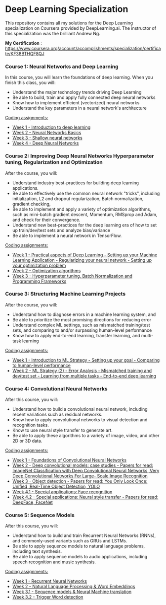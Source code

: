 # Deep Learning Specialization

This repository contains all my solutions for the Deep Learning specialization on Coursera provided by DeepLearning.ai. The instructor of this specialization was the brilliant Andrew Ng.

**My Certification** : https://www.coursera.org/account/accomplishments/specialization/certificate/KF38BTHQF8QJ

### Course 1: Neural Networks and Deep Learning  
In this course, you will learn the foundations of deep learning. When you finish this class, you will:

- Understand the major technology trends driving Deep Learning
- Be able to build, train and apply fully connected deep neural networks 
- Know how to implement efficient (vectorized) neural networks 
- Understand the key parameters in a neural network's architecture 

<ins>Coding assignments:</ins>   

- [Week 1 - Introduction to deep learning]()  
- [Week 2 - Neural Networks Basics](https://github.com/polospeter/Deep-Learning-Specialization-Coursera/blob/master/Neural-networks/Week%202/Logistic%20Regression%20as%20a%20Neural%20Network/Logistic_Regression_with_a_Neural_Network_mindset_v6a.ipynb) 
- [Week 3 - Shallow neural networks](https://github.com/polospeter/Deep-Learning-Specialization-Coursera/blob/master/Neural-networks/Week%203/Planar%20data%20classification%20with%20one%20hidden%20layer/Planar_data_classification_with_onehidden_layer_v6c.ipynb)
- [Week 4 - Deep Neural Networks](https://github.com/polospeter/Deep-Learning-Specialization-Coursera/blob/master/Neural-networks/Week%204/Deep%20Neural%20Network%20Application_%20Image%20Classification/Deep%20Neural%20Network%20-%20Application%20v8.ipynb)

### Course 2: Improving Deep Neural Networks Hyperparameter tuning, Regularization and Optimization
After the course, you will: 
- Understand industry best-practices for building deep learning applications. 
- Be able to effectively use the common neural network "tricks", including initialization, L2 and dropout regularization, Batch normalization, gradient checking, 
- Be able to implement and apply a variety of optimization algorithms, such as mini-batch gradient descent, Momentum, RMSprop and Adam, and check for their convergence. 
- Understand new best-practices for the deep learning era of how to set up train/dev/test sets and analyze bias/variance
- Be able to implement a neural network in TensorFlow. 

<ins>Coding assignments:</ins>   

- [Week 1 - Practical aspects of Deep Learning - Setting up your Machine Learning Application - Regularizing your neural network - Setting up your optimization problem]()  
- [Week 2 - Optimization algorithms]()  
- [Week 3 - Hyperparameter tuning, Batch Normalization and Programming Frameworks]()  

### Course 3: Structuring Machine Learning Projects
After the course, you will: 
- Understand how to diagnose errors in a machine learning system, and 
- Be able to prioritize the most promising directions for reducing error
- Understand complex ML settings, such as mismatched training/test sets, and comparing to and/or surpassing human-level performance
- Know how to apply end-to-end learning, transfer learning, and multi-task learning

<ins>Coding assignments:</ins>   

- [Week 1 - Introduction to ML Strategy - Setting up your goal - Comparing to human-level performance]()  
- [Week 2 - ML Strategy (2) - Error Analysis - Mismatched training and dev/test set - Learning from multiple tasks - End-to-end deep learning]()  

### Course 4: Convolutional Neural Networks
After this course, you will: 

- Understand how to build a convolutional neural network, including recent variations such as residual networks.
- Know how to apply convolutional networks to visual detection and recognition tasks.
- Know to use neural style transfer to generate art.
- Be able to apply these algorithms to a variety of image, video, and other 2D or 3D data.

<ins>Coding assignments:</ins>  

- [Week 1 - Foundations of Convolutional Neural Networks]()  
- [Week 2 - Deep convolutional models: case studies - Papers for read: ImageNet Classification with Deep Convolutional Neural Networks, Very Deep Convolutional Networks For Large-
Scale Image Recognition]()  
- [Week 3 - Object detection - Papers for read: You Only Look Once: Unified, Real-Time Object Detection, YOLO](https://github.com/polospeter/Deep-Learning-Specialization-Coursera/blob/master/Convolutional-networks/week3/Car%20detection%20for%20Autonomous%20Driving/Autonomous_driving_application_Car_detection_v3a.ipynb)  
- [Week 4.1 - Special applications: Face recognition](https://github.com/polospeter/Deep-Learning-Specialization-Coursera/blob/master/Convolutional-networks/week4/Face%20Recognition/Face%20Recognition%20for%20the%20Happy%20House%20-%20v3.ipynb)
- [Week 4.2 - Special applications: Neural style transfer - Papers for read: DeepFace, FaceNet](https://github.com/polospeter/Deep-Learning-Specialization-Coursera/blob/master/Convolutional-networks/week4/Neural%20Style%20Transfer/Art_Generation_with_Neural_Style_Transfer_v3a.ipynb)

### Course 5: Sequence Models
After this course, you will:

- Understand how to build and train Recurrent Neural Networks (RNNs), and commonly-used variants such as GRUs and LSTMs.
- Be able to apply sequence models to natural language problems, including text synthesis. 
- Be able to apply sequence models to audio applications, including speech recognition and music synthesis.

<ins>Coding assignments:</ins>  

- [Week 1 - Recurrent Neural Networks]()  
- [Week 2 - Natural Language Processing & Word Embeddings](https://github.com/polospeter/Deep-Learning-Specialization-Coursera/blob/master/Sequence-models/Week%203/Trigger%20word%20detection/Trigger_word_detection_v1a.ipynb)  
- [Week 3.1 - Sequence models & Neural Machine translation](https://github.com/polospeter/Deep-Learning-Specialization-Coursera/blob/master/Sequence-models/Week%203/Machine%20Translation/Neural%20machine%20translation%20with%20attention%20-%20v4.ipynb) 
- [Week 3.2 - Trigger Word detection](https://github.com/polospeter/Deep-Learning-Specialization-Coursera/blob/master/Sequence-models/Week%203/Trigger%20word%20detection/Trigger_word_detection_v1a.ipynb)
